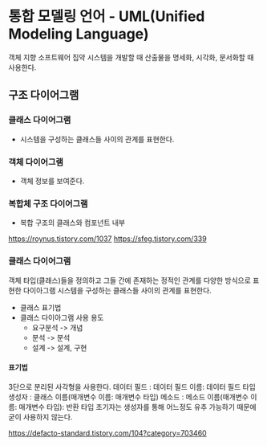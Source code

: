 # 통합 모델링 언어 - UML(Unified Modeling Language)

객체 지향 소프트웨어 집약 시스템을 개발할 때 산출물을 명세화, 시각화, 문서화할 때 사용한다. 

## 구조 다이어그램

### 클래스 다이어그램
- 시스템을 구성하는 클래스들 사이의 관계를 표현한다.

### 객체 다이어그램
- 객체 정보를 보여준다.

### 복합체 구조 다이어그램
- 복합 구조의 클래스와 컴포넌트 내부 

https://roynus.tistory.com/1037
https://sfeg.tistory.com/339



### 클래스 다이어그램
객체 타입(클래스)들을 정의하고 그들 간에 존재하는 정적인 관계를 다양한 방식으로 표현한 다이아그램
시스템을 구성하는 클래스들 사이의 관계를 표현한다. 
- 클래스 표기법
- 클래스 다이아그램 사용 용도
  - 요구분석 -> 개념
  - 분석 -> 분석
  - 설계 -> 설계, 구현

#### 표기법
3단으로 분리된 사각형을 사용한다. 
데이터 필드 : 데이터 필드 이름: 데이터 필드 타입
생성자 : 클래스 이름(매개변수 이름: 매개변수 타입)
메소드 : 메소드 이름(매개변수 이름: 매개변수 타입): 반환 타입
초기자는 생성자를 통해 어느정도 유추 가능하기 때문에 굳이 사용하지 않는다.

https://defacto-standard.tistory.com/104?category=703460